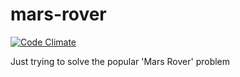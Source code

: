 mars-rover
==========

[![Code Climate](https://codeclimate.com/github/ernest-ns/mars-rover.png)](https://codeclimate.com/github/ernest-ns/mars-rover)

Just trying to solve the popular 'Mars Rover' problem
